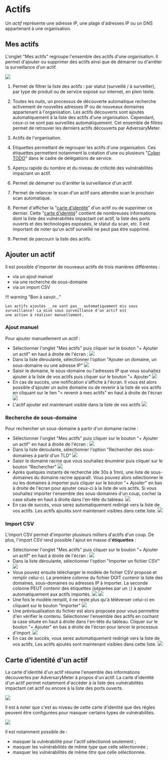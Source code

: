 # Actifs

Un _actif_ représente une adresse IP, une plage d'adresses IP ou un DNS appartenant à une organisation.

## Mes actifs

L'onglet "Mes actifs" regroupe l'ensemble des actifs d'une organisation. Il permet d'ajouter ou supprimer des actifs
ainsi que de démarrer ou d'arrêter la surveillance d'un actif.

![](../img/adversarymeter/my-assets.png)

1. Permet de filtrer la liste des actifs : par statut (surveillé / à surveiller), par type de produit ou de service
   exposé sur internet, en plein texte.

2. Toutes les nuits, un processus de découverte automatique recherche activement de nouvelles adresses IP ou de nouveaux
   domaines appartenant à l'organisation. Les actifs découverts sont ajoutés automatiquement à la liste des actifs d'une
   organisation. Cependant, ceux-ci ne sont pas surveillés automatiquement. Cet ensemble de filtres permet de
   retrouver les derniers actifs découverts par AdversaryMeter.

3. Actifs de l'organisation.

4. Etiquettes permettant de regrouper les actifs d'une organisation. Ces étiquettes permettent notamment la création
   d'une ou plusieurs "[Cyber TODO](vulnerabilities.md#delegation-prestataire)" dans le cadre de délégations de service.

5. Aperçu rapide du nombre et du niveau de criticité des vulnérabilités impactant un actif.

6. Permet de démarrer ou d'arrêter la surveillance d'un actif.

7. Permet de relancer le scan d'un actif sans attendre scan le prochain scan automatique.

8. Permet d'afficher la "[carte d'identité](#carte-didentite-dun-actif)" d'un actif ou de supprimer ce dernier.
   Cette "[carte d'identité](#carte-didentite-dun-actif)" contient de nombreuses informations dont la liste des
   vulnérabilités impactant cet actif, la liste des ports ouverts et des technologies exposées, le statut du scan, etc.
   Il est important de noter qu'un actif surveillé ne peut pas être supprimé.

9. Permet de parcourir la liste des actifs.

## Ajouter un actif

Il est possible d'importer de nouveaux actifs de trois manières différentes :

- via un ajout manuel
- via une recherche de sous-domaine
- via un import CSV

!!! warning "Bon à savoir..."

    Les actifs ajoutés __ne sont pas__ automatiquement mis sous surveillance! La mise sous surveillance d'un actif est 
    une action à réaliser manuellement.

### Ajout manuel

Pour ajouter manuellement un actif :

- Sélectionner l'onglet "Mes actifs" puis cliquer sur le bouton "+ Ajouter un actif" en haut à droite de l'écran :
  ![](../img/adversarymeter/add-asset.png)
- Dans la liste déroulante, sélectionner l'option "Ajouter un domaine, un sous-domaine ou une adresse IP"
  ![](../img/adversarymeter/add-asset-manual-1.png)
- Saisir le domaine, le sous-domaine ou l'adresses IP que vous souhaitez ajouter à la liste de vos actifs puis cliquer
  sur le bouton "+ Ajouter"
  ![](../img/adversarymeter/add-asset-manual-2.png)
- En cas de succès, une notification s'affiche à l'écran. Il vous est alors possible d'ajouter un autre domaine ou de
  revenir à la liste de vos actifs en cliquant sur le lien "< revenir à mes actifs" en haut à droite de l'écran
  ![](../img/adversarymeter/add-asset-manual-3.png)
- L'actif ajouter est maintenant visible dans la liste de vos actifs
  ![](../img/adversarymeter/add-asset-manual-4.png)

### Recherche de sous-domaine

Pour rechercher un sous-domaine à partir d'un domaine racine :

- Sélectionner l'onglet "Mes actifs" puis cliquer sur le bouton "+ Ajouter un actif" en haut à droite de l'écran :
  ![](../img/adversarymeter/add-asset.png)
- Dans la liste déroulante, sélectionner l'option "Rechercher des sous-domaines à partir d'un TLD"
  ![](../img/adversarymeter/add-asset-from-tld-1.png)
- Saisir le domaine racine que vous souhaitez énumérer puis cliquer sur le bouton "Rechercher"
  ![](../img/adversarymeter/add-asset-from-tld-2.png)
- Après quelques instants de recherche (de 30s à 1mn), une liste de sous-domaines du domaine racine apparaît. Vous
  pouvez alors sélectionner le ou les domaines à importer puis cliquer sur le bouton "+ Ajouter" en bas à droite de
  l'écran pour ajouter ceux-ci à la liste de vos actifs. Si vous souhaitez importer l'ensemble des sous-domaines d'un
  coup, cocher la case située en haut à droite dans l'en-tête du tableau.
  ![](../img/adversarymeter/add-asset-from-tld-3.png)
- En cas de succès, vous serez automatiquement redirigé vers la liste de vos actifs. Les actifs ajoutés sont maintenant
  visibles dans cette liste.
  ![](../img/adversarymeter/add-asset-from-tld-4.png)

### Import CSV

L'import CSV permet d'importer plusieurs milliers d'actifs d'un coup. De plus, l'import CSV rend possible l'ajout en
masse d'__étiquettes__ :

- Sélectionner l'onglet "Mes actifs" puis cliquer sur le bouton "+ Ajouter un actif" en haut à droite de l'écran :
  ![](../img/adversarymeter/add-asset.png)
- Dans la liste déroulante, sélectionner l'option "Importer un fichier CSV"
  ![](../img/adversarymeter/add-asset-from-csv-1.png)
- Vous pouvez ensuite télécharger le modèle de fichier CSV proposé et remplir celui-ci. La première colonne du fichier
  DOIT contenir la liste des domaines, sous-domaines ou adresses IP à importer. La seconde colonne PEUT contenir des
  étiquettes (séparées par un `|`) à ajouter automatiquement aux actifs importés.
  ![](../img/adversarymeter/add-asset-from-csv-template-1.png)
  ![](../img/adversarymeter/add-asset-from-csv-template-2.png)
- Une fois le modèle remplit, il ne reste plus qu'à téléverser celui-ci en cliquant sur le bouton "Importer"
  ![](../img/adversarymeter/add-asset-from-csv-2.png)
- Une prévisualisation du fichier est alors proposée pour vous permettre d'en vérifier le contenu. Sélectionner
  l'ensemble des actifs en cochant la case située en haut à droite dans l'en-tête du tableau. Cliquer sur le bouton "+
  Ajouter" en bas à droite de l'écran pour lancer le processus d'import.
  ![](../img/adversarymeter/add-asset-from-csv-3.png)
- En cas de succès, vous serez automatiquement redirigé vers la liste de vos actifs. Les actifs ajoutés sont maintenant
  visibles dans cette liste.
  ![](../img/adversarymeter/add-asset-from-tld-4.png)

## Carte d'identité d'un actif

La carte d'identité d'un actif résume l'ensemble des informations découvertes par AdversaryMeter à propos d'un actif.
La carte d'identité d'un actif permet notamment d'accéder à la liste des vulnérabilités impactant cet actif ou encore à
la liste des ports ouverts.

![](../img/adversarymeter/my-assets-lateral-panel-1.png)

Il est à noter que c'est au niveau de cette carte d'identité que des règles peuvent être configurées pour masquer
certains types de vulnérabilités.

![](../img/adversarymeter/my-assets-lateral-panel-2.png)

Il est notamment possible de :

- masquer la vulnérabilité pour l'actif sélectionné seulement ;
- masquer les vulnérabilités de même _type_ que celle sélectionnée ;
- masquer les vulnérabilités de même _titre_ que celle sélectionnée.